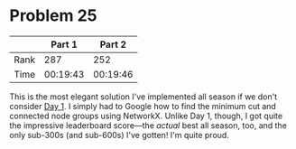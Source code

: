 # Problem 25
| | Part 1 | Part 2 |
|---|---|---|
| Rank | 287 | 252 |
| Time | 00:19:43 | 00:19:46 |

This is the most elegant solution I've implemented all season if we don't consider [Day 1](/01/main.py). I simply had to Google how to find the minimum cut and connected node groups using NetworkX. Unlike Day 1, though, I got quite the impressive leaderboard score—the *actual* best all season, too, and the only sub-300s (and sub-600s) I've gotten! I'm quite proud.